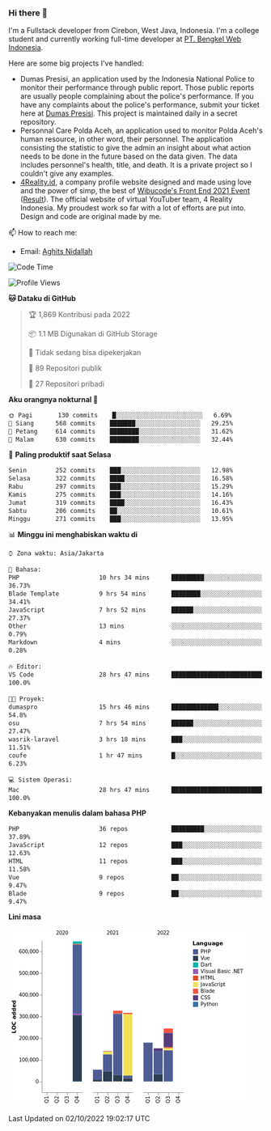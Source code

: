 ### Hi there 👋
I'm a Fullstack developer from Cirebon, West Java, Indonesia. I'm a college student and currently working full-time developer at [PT. Bengkel Web Indonesia](https://github.com/PT-Bengkel-Web-Indonesia).

Here are some big projects I've handled:
- Dumas Presisi, an application used by the Indonesia National Police to monitor their performance through public report. Those public reports are usually people complaining about the police's performance. If you have any complaints about the police's performance, submit your ticket here at [Dumas Presisi](https://dumaspresisi.polri.go.id/dumaspro). This project is maintained daily in a secret repository.
- Personnal Care Polda Aceh, an application used to monitor Polda Aceh's human resource, in other word, their personnel. The application consisting the statistic to give the admin an insight about what action needs to be done in the future based on the data given. The data includes personnel's health, title, and death. It is a private project so I couldn't give any examples.
- [4Reality.id](https://4reality.id), a company profile website designed and made using love and the power of simp, the best of [Wibucode's Front End 2021 Event](https://github.com/wibucode02/submision-event-frontend-2021) ([Result](https://github.com/wibucode02/top-5-pemenang-event-front-end-wibucode-2021)). The official website of virtual YouTuber team, 4 Reality Indonesia. My proudest work so far with a lot of efforts are put into. Design and code are original made by me.

📫 How to reach me:
- Email: [Aghits Nidallah](mailto:yourlovelydev@gmail.com)

<!--START_SECTION:waka-->
![Code Time](http://img.shields.io/badge/Code%20Time-1%2C736%20hrs%2019%20mins-blue)

![Profile Views](http://img.shields.io/badge/Profil%20dilihat-16-blue)

**🐱 Dataku di GitHub** 

> 🏆 1,869 Kontribusi pada 2022
 > 
> 📦 1.1 MB Digunakan di GitHub Storage 
 > 
> 🚫 Tidak sedang bisa dipekerjakan
 > 
> 📜 89 Repositori publik 
 > 
> 🔑 27 Repositori pribadi  
 > 
**Aku orangnya nokturnal 🦉** 

```text
🌞 Pagi       130 commits    █░░░░░░░░░░░░░░░░░░░░░░░░   6.69% 
🌆 Siang      568 commits    ███████░░░░░░░░░░░░░░░░░░   29.25% 
🌃 Petang     614 commits    ████████░░░░░░░░░░░░░░░░░   31.62% 
🌙 Malam      630 commits    ████████░░░░░░░░░░░░░░░░░   32.44%

```
📅 **Paling produktif saat Selasa** 

```text
Senin        252 commits    ███░░░░░░░░░░░░░░░░░░░░░░   12.98% 
Selasa       322 commits    ████░░░░░░░░░░░░░░░░░░░░░   16.58% 
Rabu         297 commits    ███░░░░░░░░░░░░░░░░░░░░░░   15.29% 
Kamis        275 commits    ███░░░░░░░░░░░░░░░░░░░░░░   14.16% 
Jumat        319 commits    ████░░░░░░░░░░░░░░░░░░░░░   16.43% 
Sabtu        206 commits    ██░░░░░░░░░░░░░░░░░░░░░░░   10.61% 
Minggu       271 commits    ███░░░░░░░░░░░░░░░░░░░░░░   13.95%

```


📊 **Minggu ini menghabiskan waktu di** 

```text
⌚︎ Zona waktu: Asia/Jakarta

💬 Bahasa: 
PHP                      10 hrs 34 mins      █████████░░░░░░░░░░░░░░░░   36.73% 
Blade Template           9 hrs 54 mins       ████████░░░░░░░░░░░░░░░░░   34.41% 
JavaScript               7 hrs 52 mins       ██████░░░░░░░░░░░░░░░░░░░   27.37% 
Other                    13 mins             ░░░░░░░░░░░░░░░░░░░░░░░░░   0.79% 
Markdown                 4 mins              ░░░░░░░░░░░░░░░░░░░░░░░░░   0.28%

🔥 Editor: 
VS Code                  28 hrs 47 mins      █████████████████████████   100.0%

🐱‍💻 Proyek: 
dumaspro                 15 hrs 46 mins      █████████████░░░░░░░░░░░░   54.8% 
osu                      7 hrs 54 mins       ██████░░░░░░░░░░░░░░░░░░░   27.47% 
wasrik-laravel           3 hrs 18 mins       ███░░░░░░░░░░░░░░░░░░░░░░   11.51% 
coufe                    1 hr 47 mins        █░░░░░░░░░░░░░░░░░░░░░░░░   6.23%

💻 Sistem Operasi: 
Mac                      28 hrs 47 mins      █████████████████████████   100.0%

```

**Kebanyakan menulis dalam bahasa PHP** 

```text
PHP                      36 repos            █████████░░░░░░░░░░░░░░░░   37.89% 
JavaScript               12 repos            ███░░░░░░░░░░░░░░░░░░░░░░   12.63% 
HTML                     11 repos            ███░░░░░░░░░░░░░░░░░░░░░░   11.58% 
Vue                      9 repos             ██░░░░░░░░░░░░░░░░░░░░░░░   9.47% 
Blade                    9 repos             ██░░░░░░░░░░░░░░░░░░░░░░░   9.47%

```


**Lini masa**

![Chart not found](https://raw.githubusercontent.com/NikarashiHatsu/NikarashiHatsu/master/charts/bar_graph.png) 


 Last Updated on 02/10/2022 19:02:17 UTC
<!--END_SECTION:waka-->
